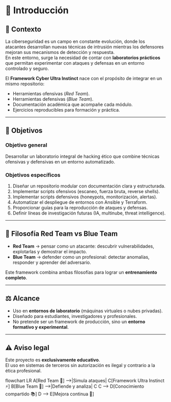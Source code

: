 # 📘 Introducción

## 🔎 Contexto
La ciberseguridad es un campo en constante evolución, donde los atacantes desarrollan nuevas técnicas de intrusión mientras los defensores mejoran sus mecanismos de detección y respuesta.  
En este entorno, surge la necesidad de contar con **laboratorios prácticos** que permitan experimentar con ataques y defensas en un entorno controlado y seguro.

El **Framework Cyber Ultra Instinct** nace con el propósito de integrar en un mismo repositorio:
- Herramientas ofensivas (*Red Team*).
- Herramientas defensivas (*Blue Team*).
- Documentación académica que acompañe cada módulo.
- Ejercicios reproducibles para formación y práctica.

---

## 🎯 Objetivos

### Objetivo general
Desarrollar un laboratorio integral de hacking ético que combine técnicas ofensivas y defensivas en un entorno automatizado.

### Objetivos específicos
1. Diseñar un repositorio modular con documentación clara y estructurada.
2. Implementar scripts ofensivos (escaneo, fuerza bruta, reverse shells).
3. Implementar scripts defensivos (honeypots, monitorización, alertas).
4. Automatizar el despliegue de entornos con Ansible y Terraform.
5. Proporcionar guías para la reproducción de ataques y defensas.
6. Definir líneas de investigación futuras (IA, multinube, threat intelligence).

---

## 🧩 Filosofía Red Team vs Blue Team
- **Red Team** → pensar como un atacante: descubrir vulnerabilidades, explotarlas y demostrar el impacto.  
- **Blue Team** → defender como un profesional: detectar anomalías, responder y aprender del adversario.  

Este framework combina ambas filosofías para lograr un **entrenamiento completo**.

---

## ⚖️ Alcance
- Uso en **entornos de laboratorio** (máquinas virtuales o nubes privadas).  
- Diseñado para estudiantes, investigadores y profesionales.  
- No pretende ser un framework de producción, sino un **entorno formativo y experimental**.

---

## ⚠️ Aviso legal
Este proyecto es **exclusivamente educativo**.  
El uso en sistemas de terceros sin autorización es ilegal y contrario a la ética profesional.

flowchart LR
    A[Red Team 🔴] -->|Simula ataques| C[Framework Ultra Instinct ⚡]
    B[Blue Team 🔵] -->|Defiende y analiza| C
    C --> D[Conocimiento compartido 📚]
    D --> E[Mejora continua 🚀]

